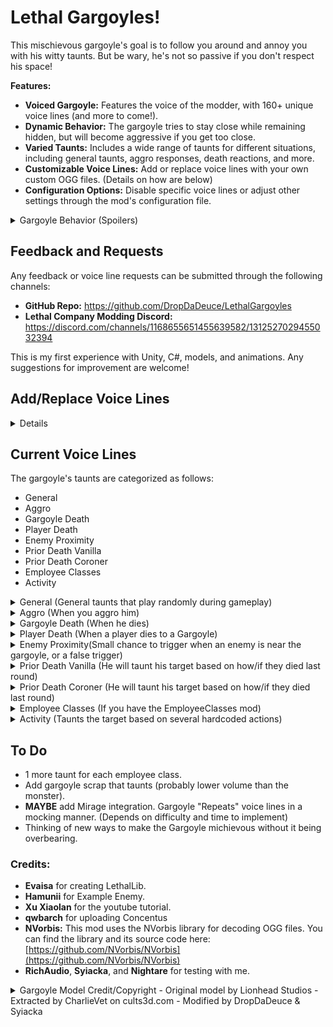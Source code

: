 # Lethal Gargoyles!

This mischievous gargoyle's goal is to follow you around and annoy you with his witty taunts. But be wary, he's not so passive if you don't respect his space!

**Features:**

* **Voiced Gargoyle:**  Features the voice of the modder, with 160+ unique voice lines (and more to come!).
* **Dynamic Behavior:** The gargoyle tries to stay close while remaining hidden, but will become aggressive if you get too close.
* **Varied Taunts:**  Includes a wide range of taunts for different situations, including general taunts, aggro responses, death reactions, and more.
* **Customizable Voice Lines:**  Add or replace voice lines with your own custom OGG files. (Details on how are below)
* **Configuration Options:** Disable specific voice lines or adjust other settings through the mod's configuration file.

<details>
<summary>Gargoyle Behavior (Spoilers)</summary>

- The gargoyle's primary goal is to annoy the player. It will try to stay close while remaining hidden, but its stealth skills are still under development.
- If the player enters its aggro range, it will chase and attack them. Be careful, as it might occasionally push you into walls (a bug that's being worked on).
- If the target player is walking on a catwalk, the gargoyle will try to push the player, potentially off the catwalk!

</details>

## Feedback and Requests

Any feedback or voice line requests can be submitted through the following channels:

* **GitHub Repo:** https://github.com/DropDaDeuce/LethalGargoyles
* **Lethal Company Modding Discord:** https://discord.com/channels/1168655651455639582/1312527029455032394

This is my first experience with Unity, C#, models, and animations. Any suggestions for improvement are welcome!

## Add/Replace Voice Lines
<details>

**1. Audio Format and Location**

- All custom voice lines **must be in OGG format**. Other formats (MP3, WAV, etc.) are not supported.
- Place your custom OGG files in the **"Custom Voice Lines"** folder located within your Lethal Company game directory (e.g., `C:\Program Files (x86)\Steam\steamapps\common\Lethal Company\Custom Voice Lines`).
- **Do not** place custom voice lines in the "Voice Lines" folder.
- There is a maximum size of **500KB** on the OGG files due to Steam networking limitations on network messages.

**2.  Voice Line Categories**

Voice lines are organized into the following categories:

- Combat Dialog
- Taunt - Activity
- Taunt - Aggro
- Taunt - Enemy
- Taunt - Gargoyle Death
- Taunt - General
- Taunt - Player Death
- Taunt - Prior Death
- Taunt - EmployeeClass (Requires the Employee Classes mod)
- Taunt - SteamIDs

**3.  Naming Conventions**

- **Hardcoded Categories:** For the categories "Taunt - Activity," "Taunt - Enemy," "Taunt - Prior Death," and "Taunt - EmployeeClass," you can add multiple variations of the same taunt by using the original file name as a base and adding a suffix.
    - For example, to add variations of the "taunt_priordeath_Abandoned" voice line, you can name your custom OGG files "taunt_priordeath_Abandoned2.ogg", "taunt_priordeath_Abandoned_Custom.ogg", etc. The mod will randomly choose between all variations with the same base name.
- **Other Categories:**  For the remaining categories, you can use any file name for your custom OGG files. Simply place them in the corresponding folder within "Custom Voice Lines."

**4. Disabling Voice Lines**

- If you want to disable a specific voice line, you can do so through the mod's configuration file.

**5. Steam ID Taunts**

- If you want to add a custom taunt for a specific Steam ID, you can do so by naming the OGG file "[SteamID]_[optional].ogg" (e.g., "76561198012345678_ConorTaunt.ogg"). The Gargoyle will play this custom taunt when the player with the specified Steam ID is the target.
- There is a 5% chance that the Gargoyle will play a Steam ID taunt.
    - If the player has multiple Steam ID taunts, the Gargoyle will randomly choose one to play.

</details>

## Current Voice Lines

The gargoyle's taunts are categorized as follows:

* General
* Aggro
* Gargoyle Death
* Player Death
* Enemy Proximity
* Prior Death Vanilla
* Prior Death Coroner
* Employee Classes
* Activity

<details>
<summary>General (General taunts that play randomly during gameplay)</summary>
<pre>"Ach, I can smell your awful breath... all the way from here."</pre>
<pre>"I'd ask you to try and hit me... but ya'd probably poke yer eye out instead."</pre>
<pre>"I might be made of stone, but at least I ain't stone blind."</pre>
<pre>"Hey! You're that mighty employee, aren't ya? Well, I've got scrap for ya: KISS MY STONEY ARSE!"</pre>
<pre>"I bet your aim's as bad as your body odour!"</pre>
<pre>"I heard there was a prophecy about ya... yeah... something about THE WORST EMPLOYEE OF ALL TIME! Yeah, that was it! Hahaha!"</pre>
<pre>"You must be the sorriest excuse of an Employee I ever saw, and I've seen plenty."</pre>
<pre>"Ye cannae hit me. Ye cannae hit me! Haha!"</pre>
<pre>"Hi, my name's Barn Door. Bet ye cannae hit meeee!"</pre>
<pre>"You're more of a crack-pot than a crack-shot! Hahahaha!"</pre>
<pre>"Don't you try and ignore me, you pink-bellied numpty!"</pre>
<pre>"Is this what I've been sittin' here waiting for all these centuries? You?! Bahahaha!"</pre>
<pre>"I can tell by yer glazed over eyes ye cannae hit straight!"</pre>
<pre>"Hey! Employee! Do you have any tzp or flashlights? Hahaha, you don't have any skill, that's as plain as day!"</pre>
<pre>"Ach, away with ye, ye scavenger dog-monkey."</pre>
<pre>"Hey! Look at me when I'm insulting ya! You walking sack of compost!"</pre>
<pre>"You think you're smart? I've seen more brains in a slop-bucket!"</pre>
<pre>"Let's see your aim... If ya've got one!"</pre>
<pre>"You couldnae hit a castle wi'a ball of dung!"</pre>
<pre>"Ach, ya blunderin' goon, you couldnae hit me in a million years!"</pre>
<pre>"Tell me this, how does a rubbish employee like you stay alive? You must be a right jammy bugger!"</pre>
<pre>"What are you gonna do, huh? Hit me? Ooh, I'm shiverin', mummy, help!"</pre>
<pre>"Tell me this, is it true you don't know which way to hold a shovel? Hahaha!"'</pre>
<pre>"Oh, look! My face is all exposed! Betchya cannae hit me!"</pre>
<pre>"Which one ya cannae hit me with? Yer shovel, or yer sneeze?"</pre>
<pre>"Hey, what you are doing with all those weapons? You might as well use a wee toy slingshot, ye big baby!"</pre>
<pre>"Hey, come and have a go at me, if you think you're tough enough!"</pre>
<pre>"I can paint a target on me arse and you'll still be pointing at ye shoe!"</pre>
<pre>"You're so incompetent, you couldnae hit a spring head!"</pre>
<pre>"I've seen more enthusiasm from a Bracken!"</pre>
<pre>"What do you think of that, Mr. Pajama-Wearing, Basket-Face, Slipper-Wielding, Clipe-Dreep-Bauchle, Gether-Uping-Blate-Maw, Bleathering, Gomeril, Jessie, Oaf-Looking, Stauner, Nyaff, Plookie, Shan, Milk-Drinking, Soy-Faced Shilpit, Mim-Moothed, Sniveling, Worm-Eyed, Hotten-Blaugh, Vile-Stoochie, Callie-Breek-Tattie?" - Submitted by ThePatienceToad</pre>
<pre>"You must have drawn the ugly gene in the family."</pre>
<pre>"Its employees like you that make me happy humans are mortal!" - Submitted by ThePatienceToad</pre>
<pre>"If yer as slow on foot as ye are in the head, ye cannae hope to hit me!" - Submitted by Plague</pre>
</details>

<details>
<summary>Aggro (When you aggro him)</summary>
<pre>"That's It! I'll kick yer arse!"</pre>
<pre>"You think you're tough!? I got some scrap for ya!"</pre>
<pre>"I'll bloody make yer face even more ugly! Wait… I dinnae think that's possible." - Submitted by Electric</pre>
<pre>"Oi! You lookin' at me?! I'll give ye somethin' to look at!"</pre>
<pre>"Step back, ya numpty! Unless ye want a face full of stone!"</pre>
</details>

<details>
<summary>Gargoyle Death (When he dies)</summary>
<pre>"These are my final words. I hate you. Hahahaha!"</pre>
<pre>"At least... at least I'm not... not you..."</pre>
<pre>"At least I didn't trip over my own feet and fall into a pit… you imbecile… *coughs*"</pre>
</details>

<details>
<summary>Player Death (When a player dies to a Gargoyle)</summary>
<pre>"Hahahaha! You died!"</pre>
<pre>"Another employee down! Hahahaha!"</pre>
<pre>"Hahahaha! You suck!"</pre>
</details>

<details>
<summary>Enemy Proximity(Small chance to trigger when an enemy is near the gargoyle, or a false trigger)</summary>
<pre>"Hello, sir Bracken! He's over there! Hahahaha"</pre>
<pre>"Sit still and don't turn around. I want to watch that Spring Head maul you!"</pre>
<pre>"What a cute little Thumper! They're over there boy, go get em! Good boy!"</pre>
<pre>"Looks like you're being haunted! I hope you get possesed you useless pile of trash!"</pre>
<pre>"I hope this centipede eats your face!"</pre>
<pre>"The itsy bitsy spider ate the employees face. Hahahaha!"</pre>
<pre>"Hey look! Another employee. Go give him a hug!"</pre>
<pre>"Yippee! Hahahaha!"</pre>
<pre>"This Jester is hilarious! Go tell that joke to that employee over there! Hahahaha!"</pre>
<pre>"Hey, you! I found some nuts for you to crack. They're over there!"</pre>
<pre>"Hey! Employee! Ever been dissolved by a slime?"</pre>
<pre>"That's one scary butler! I'm glad I'm not you! Hahahaha!"</pre>
<pre>"This one eats employees! I like it already!"</pre>
<pre>"Another Gargoyle joins the employee hunt! Luckily this employee sucks, should be an easy kill!"</pre>
</details>

<details>
<summary>Prior Death Vanilla (He will taunt his target based on how/if they died last round)</summary>
<pre>"Left behind, eh?  Even your friends didn't like you!"</pre>
<pre>"I heard tough guys don't look at explosions, which is probably why ye died." - Submitted by ThePatienceToad</pre>
<pre>"They say 'fight fire with fire'. Well, ye fought fists with... yer face! HAHAHA!"</pre>
<pre>"Next time you get roasted, I'll bring some marshmallows."</pre>
<pre>"Flat as a pancake, ye were! Were you always that thin?</pre>
<pre>"You couldnae hold your breath longer than 10 seconds. Hahahaha!" - Submitted by ThePatienceToad</pre>
<pre>"Next time you get electrocuted, try not to pee yourself!"</pre>
<pre>"You got blown away, literally!"</pre>
<pre>"What went up, came down... and splat! Just like you!"</pre>
<pre>"My favorite part about the last moon. Bang! You were full of holes! What a surprise…"</pre>
<pre>"Next time ye want to go head first into something hard, I'll give ya a good smack!"</pre>
<pre>"Kicked ya right into the goal last round ye were! Hahahaha!" - Submitted by ThePatienceToad</pre>
<pre>"Torn limb from limb?  Served you right for getting out of bed that morning!"</pre>
<pre>"How much glue did they need to put ye back together?" - Submitted by ThePatienceToad</pre>
<pre>"Next time you see a knife, try running away from it instead of towards it! Hahahaha!"</pre>
<pre>"Gack! Couldn't breathe? Maybe ye should've tried breathing through your ears!"</pre>
<pre>"Looks like someone needed a breath of fresh air...permanently!"</pre>
<pre>"I can't believe it! You actually died of embarrassment! Hahahaha!" - Submitted by ThePatienceToad</pre>
</details>

<details>
<summary>Prior Death Coroner (He will taunt his target based on how/if they died last round)</summary>
<pre>"Couldnae outsmart a bunch of birds with hairy bums, could ye?"</pre>
<pre>"He's a sneaky one, that Barber! Appears out of thin air, then snip snip! Should've seen yer face... oh wait, he cut it in half! Hahahaha!"</pre>
<pre>"Bracken snuck up on ye. Should've seen the look on yer face when ye felt those bony fingers on yer neck! Then crack like a twig!"</pre>
<pre>"Caught in a wee web, were ye? Should've seen yer face when she came crawlin' out! Like a hairy, eight-legged beastie!"</pre>
<pre>"He went out with a bang, didn't he? Took ye right wit him. Hahahaha!"</pre>
<pre>"Heard ye were lookin' for a close shave. He gave ye one, didn't he? A bit too close for comfort, I'd say!"</pre>
<pre>"Heard those bees gave ye quite the shock! Should've seen yer hair standin' on end! Hahahaha!"</pre>
<pre>"If you had the brains to turn around a half second sooner, you might have survived!" - Submitted by ThePatienceToad</pre>
<pre>"Swallowed whole, were ye? He's got an appetite for careless employees, that worm! Should've seen yer face when he popped up! HAHAHA!"</pre>
<pre>"The pup heard ye sneakin' about! Should've seen him come flyin' through the air! Like a furry, toothy missile!"</pre>
<pre>"Heard ye screamin' all the way from here! Did ye think that would scare him off? He can't even hear ye! Hahahaha!"</pre>
<pre>"He's got a big appetite, that one! Try tried standin' still next time. Maybe he'll think yer a tree!"</pre>
<pre>"Couldn't handle a bit of a haunting, could ye? Yer head just popped like a ripe melon! Messy!"</pre>
<pre>"Couldn't keep yer hands off his shiny bits, could ye? He gave ye a good polishin', though, didn't he?"</pre>
<pre>"Slow and steady wins the race, eh? Except when it's a giant puddle of acid chasin' ye! Hahahaha!"</pre>
<pre>"That Jester's got quite the spring in his step, eh? Should've seen yer face when he popped out! Hahahaha!"</pre>
<pre>"Thought ye could outsmart one of our own, did ye? Yer body sure did make a bloody good chair!"</pre>
<pre>"Yer parenting skills are worse than yer survival skills... I dinnae know that was even possible!" - Submitted by Sniker</pre>
<pre>"A guy with a mask threw up on you and you fell over dead? Maybe that possessed clone has more braincells than you!" - Submitted by Sniker</pre>
<pre>"'Beware of gift bearing Greeks!' Or, in yer case, masks bearin' doom! Should've seen yer friends runnin'! Like wee bairns from a bogeyman!"</pre>
<pre>"Thought ye were done with him, did ye? Next time, try bringin' a fly swatter! Hahahaha!"</pre>
<pre>"He kicked ye so hard, ye flew higher than a hawk! Should've seen ye spinnin' through the air! Did ye land on yer head? Hahahaha!"</pre>
<pre>"He cracked ye good, didn't he? Should've seen ye dancin'! One step forward, two steps back... right into his shotgun blast!"</pre>
<pre>"He ran ye over like a wee speed bump, didn't he? Should've seen ye go flyin'!"</pre>
<pre>"Heard ye were lookin' for a quick trip to the moon. He granted yer wish, didn't he? One-way ticket, though, I'm afraid!"</pre>
<pre>"He's got quite the footwork, that one! Should've seen him tap-dancin' on yer head!"</pre>
<pre>"Ach, he roasted ye like a wee marshmallow, didn't he? Should've seen ye glowin'! Nice and crispy on the outside, I bet!"</pre>
<pre>"Did that wee beastie steal yer breath away? Should've seen ye flailin' about! Like a fish outta water!"</pre>
<pre>"Did ye trip over yer own feet tryin' to get away? Or did ye faint from the smell of his... perfume? HAHAHA! Either way, it's pathetic!"</pre>
<pre>"Ach, couldn't outrun a deaf beastie, could ye? Should've seen ye trippin' over yer own feet!"</pre>
<pre>"Should've seen ye flailin' about with those wee snakes on yer head! Too bad ye broke the fall with ye face!"</pre>
<pre>"Thought ye could make a deal with the devil, did ye? He took yer scrap... and yer soul! HAHAHA!"</pre>
<pre>"Heard ye were expectin' a package. Well, ye got one! Right on top of yer head!"</pre>
<pre>"You know what they say, watch where ye step. Oh, ye must have missed that one."</pre>
<pre>"They say 'lightning never strikes twice'. Well, it only needs to strike once to turn ye into a pile of ash! Hahahaha!"</pre>
<pre>"Heard ye were stargazin'. Well, ye got a closer look than ye planned!"</pre>
<pre>"They say 'curiosity killed the cat'. Well, it also killed the employee who wandered too far! Hahahaha!"</pre>
<pre>"How'd ye miss the big metal plate with spikes on it? Well it sure didn't miss you when it poked holes in ya! Hahahaha!"</pre>
<pre>"They say 'don't poke the bear'. Well, ye shouldn't poke the turret either! Hahahaha!"</pre>
<pre>"Remember that time ye missed that jump and died? Ha, Great times."</pre>
<pre>"Next time ye want to go for a fall, try bringin' a parachute!"</pre>
<pre>"Heard ye were tryin' out for the diving team. Well, ye certainly took the plunge!"</pre>
<pre>"Watch your step! There's a pit there! Oh wait, too late. Hahahaha!"</pre>
<pre>"Ye took the express elevator to the bottom, didn't ye? Did ye make a wish on the way down?"</pre>
<pre>"I heard ye took a bit of a tumble. Can you do it again? I wasn't looking last time."</pre>
<pre>"Thought ye were a master driver, did ye? Did you get your license out of a cereal box?"</pre>
<pre>"My favorite look on ye. Exploded to bits!"</pre>
<pre>"Thought ye could trust yer driver, did ye? Should've called a taxi!"</pre>
<pre>"Next time, try wearin' a traffic cone as a hat! Might make ye a wee bit more visible…"</pre>
<pre>"They say 'don't put all yer eggs in one basket'. Well, ye put all yer faith in that one egg... and it blew up in yer face! Hahahaha!"</pre>
<pre>"Yer jetpack had a wee bit of a temper tantrum, didn't it? Should've seen the fireworks! And the confetti... made of employee bits! Hahahaha!"</pre>
<pre>"Ye flew a bit too close to the sun? Should've seen ye splatter! Like a wee bug on a windshield!"</pre>
<pre>"That ladder had a bone to pick with ye, didn't it? Came down right on top of ye! Should've seen the dent it made! Maybe ye should try wearin' a helmet next time!"</pre>
<pre>"Thought ye could trust yer teammates, did ye? Turns out, they're sharper than they look!"</pre>
<pre>"Heard ye were tryin' out for the skeet shooting competition. Well, ye were the skeet!"</pre>
<pre>"Yer teammate gave ye a good whack, didn't they? Should've seen ye do a jig! One step forward, two steps back... right into the ground!"</pre>
<pre>"Your teammate gave ye a sign, didn't they? A stop sign... right to the head!"</pre>
<pre>"Your teammate gave ye a lesson in road safety, didn't they?"</pre>
<pre>"They say 'the ground can swallow ye whole'. Well, it did! Should've worn yer floaties! Hahahaha!"</pre>
<pre>"That last death sure was stunning!"</pre>
<pre>"Thought ye were safe on that catwalk? Not with him around! Hahahaha"</pre>
</details>

<details>
<summary>Employee Classes (If you have the EmployeeClasses mod)</summary>
<pre>"A Scout? More like a... lout! Probably trip over yer own feet tryin' to escape!"</pre>
<pre>"Go on, then, Brute! Hit me! I could use a massage... if ye can even reach me!"</pre>
<pre>"So ye think yer a smart researcher, eh? I've seen smarter rocks! And they're less squishy!"</pre>
<pre>"Go on, then, Maintenance! Try to repair yerself... after I'm done with ye!"</pre>
<pre>"Just a regular Employee, eh? Nothin' special... just like yer face! Hahahaha!"</pre>
</details>

<details>
<summary>Activity (Taunts the target based on several hardcoded actions)</summary>
<pre>"You think that's a key to the facility!? That's a key to your death! Hahahaha!"</pre>
<pre>"Can't find yer way out, can ye? Don't worry, I'll be here to watch ye die! Hahahaha!"</pre>
<pre>"Need to find the way out, do ye? Just keep wanderin', maybe ye'll stumble upon a friendly monster... or a bottomless pit! Hahahaha!"</pre>
<pre>"Ye killed another Gargoyle, did ye? He must have been deathly ill to die to a weakling like you!"</pre>
<pre>"So ye managed to snap his neck, eh? I could've done it with my little finger! Amateur."</pre>
<pre>"Ye killed a Butler? Ye must feel pretty high and mighty killing a harmless old man!"</pre>
<pre>"Think yer tough because ye squashed a bug? Yer more pathetic than the employee who sits at the ship and watches everyone die!"</pre>
<pre>"What kind of person kills a little girl? You digust me."</pre>
<pre>"Poor bug just wanted some shiny scrap, and ye killed em! I knew yer the worst employee, but yer also a terrible person!"</pre>
<pre>"Ye killed a harmless toy box, and you think yer strong? Bah!"</pre>
<pre>"Ye call us monsters, but then ye go and kill a BABY!? What a digusting creature you are."</pre>
<pre>"Ye see a sick employee, and instead of trying to cure em, you kill em? You really ARE the worst!"</pre>
<pre>"Oh, look at me! I'm an employee, I'm so strong that I kill toys! Hahahaha!"</pre>
<pre>"Ye must be a special kind of wimp to feel threatened by jello!"</pre>
<pre>"Yer so ugly, I think that spider died just from lookin at ya. Hahahaha!"</pre>
<pre>"Cowardly of ye to kill something that can't even move if ye look at it."</pre>
<pre>"That Thumper just wanted some cuddles, and you killed it! Yer even worse than I thought!"</pre>
<pre>"Oi, put that back! My hotub can't run without power!"</pre>
<pre>"Put that mask on yer face! Might make ye more attractive!"</pre>
<pre>"Would be a tragedy if you didn't put that mask on and kill all yer friends. Hahahaha!"</pre>
<pre>"You're such a bad parent, even that maneater baby wants to kill you." - Submitted by Sniker</pre>
</details>

## To Do
- 1 more taunt for each employee class.
- Add gargoyle scrap that taunts (probably lower volume than the monster).
- **MAYBE** add Mirage integration. Gargoyle "Repeats" voice lines in a mocking manner. (Depends on difficulty and time to implement)
- Thinking of new ways to make the Gargoyle michievous without it being overbearing.

### Credits:
 - **Evaisa** for creating LethalLib.
 - **Hamunii** for Example Enemy.
 - **Xu Xiaolan** for the youtube tutorial.
 - **qwbarch** for uploading Concentus
 - **NVorbis:** This mod uses the NVorbis library for decoding OGG files. You can find the library and its source code here: [https://github.com/NVorbis/NVorbis](https://github.com/NVorbis/NVorbis)
 - **RichAudio**, **Syiacka**, and **Nightare** for testing with me.

<details>
<summary>Gargoyle Model Credit/Copyright - Original model by Lionhead Studios - Extracted by CharlieVet on cults3d.com - Modified by DropDaDeuce & Syiacka</summary>
<pre>The Gargoyle model was extracted from the game Fable II and prepared for printing including smoothing by CharlieVet on cults3d.com

This model is available for use under https://creativecommons.org/licenses/by-nc/4.0/

    - Attribution: CharlieVet https://cults3d.com/en/3d-model/game/gargoyle-on-edge 
    - Modified by: DropDaDeuce & Syiacka
    - License: Creative Commons Attribution-NonCommercial 4.0 International
        - You are free to:
            - Share: copy and redistribute the material in any medium or format
            - Adapt: remix, transform, and build upon the material
            - The licensor cannot revoke these freedoms as long as you follow the license terms.
                - Under the following terms:
                    - Attribution: You must give appropriate credit , provide a link to the license, and indicate if changes were made . You may do so in any reasonable manner, but not in any way that suggests the licensor endorses you or your use.
                    - NonCommercial: You may not use the material for commercial purposes .
                    - No additional restrictions: You may not apply legal terms or technological measures that legally restrict others from doing anything the license permits.
</pre>
</details>